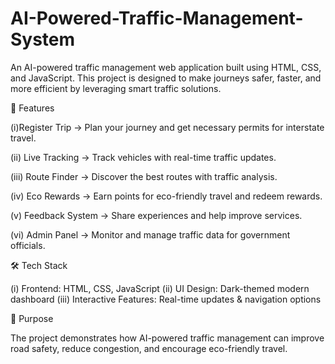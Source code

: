 # AI-Powered-Traffic-Management-System
An AI-powered traffic management web application built using HTML, CSS, and JavaScript. This project is designed to make journeys safer, faster, and more efficient by leveraging smart traffic solutions.

🌟 Features

(i)Register Trip → Plan your journey and get necessary permits for interstate travel.

(ii) Live Tracking → Track vehicles with real-time traffic updates.

(iii) Route Finder → Discover the best routes with traffic analysis.

(iv) Eco Rewards → Earn points for eco-friendly travel and redeem rewards.

(v) Feedback System → Share experiences and help improve services.

(vi) Admin Panel → Monitor and manage traffic data for government officials.


🛠️ Tech Stack

(i) Frontend: HTML, CSS, JavaScript
(ii) UI Design: Dark-themed modern dashboard
(iii) Interactive Features: Real-time updates & navigation options

🎯 Purpose

The project demonstrates how AI-powered traffic management can improve road safety, reduce congestion, and encourage eco-friendly travel.
